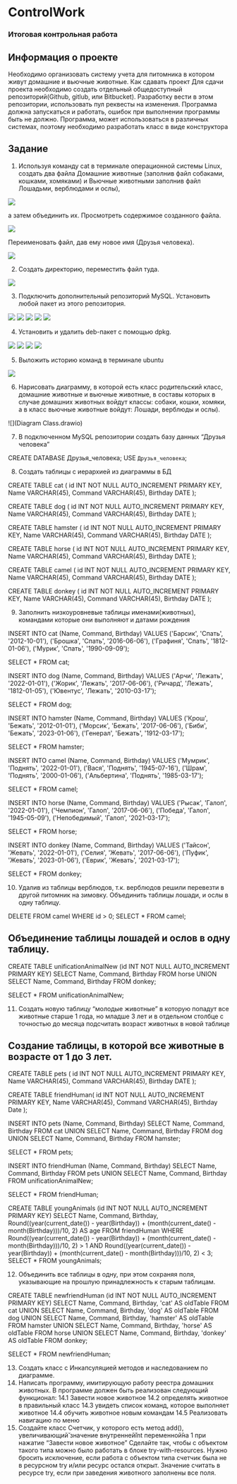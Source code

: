 # ControlWork

### Итоговая контрольная работа

## Информация о проекте

Необходимо организовать систему учета для питомника в котором живут
домашние и вьючные животные.
Как сдавать проект
Для сдачи проекта необходимо создать отдельный общедоступный
репозиторий(Github, gitlub, или Bitbucket). Разработку вести в этом
репозитории, использовать пул реквесты на изменения. Программа должна
запускаться и работать, ошибок при выполнении программы быть не должно.
Программа, может использоваться в различных системах, поэтому необходимо
разработать класс в виде конструктора
## Задание

1. Используя команду cat в терминале операционной системы Linux, создать
два файла Домашние животные (заполнив файл собаками, кошками,
хомяками) и Вьючные животными заполнив файл Лошадьми, верблюдами и
ослы), 

![](Pictures/2023-05-29_18-27-10.jpg)

а затем объединить их. Просмотреть содержимое созданного файла.

![](Pictures/2023-05-29_18-30-39.jpg)

Переименовать файл, дав ему новое имя (Друзья человека).

![](Pictures/2023-05-29_18-32-32.jpg)


2. Создать директорию, переместить файл туда.

![](Pictures/2023-05-29_18-58-08.jpg)

3. Подключить дополнительный репозиторий MySQL. Установить любой пакет
из этого репозитория.

![](Pictures/2023-05-29_19-28-05.jpg)
![](Pictures/2023-05-29_19-30-38.jpg)
![](Pictures/2023-05-29_19-32-13.jpg)
![](Pictures/2023-05-29_19-39-34.jpg)
![](Pictures/2023-05-29_19-40-41.jpg)

4. Установить и удалить deb-пакет с помощью dpkg.

![](Pictures/2023-05-29_21-28-29.jpg)
![](Pictures/2023-05-29_21-43-31.jpg)
![](Pictures/2023-05-29_21-44-01.jpg)
![](Pictures/2023-05-29_21-52-48.jpg)

5. Выложить историю команд в терминале ubuntu

![](Pictures/2023-05-29_22-04-25.jpg)

6. Нарисовать диаграмму, в которой есть класс родительский класс, домашние
животные и вьючные животные, в составы которых в случае домашних
животных войдут классы: собаки, кошки, хомяки, а в класс вьючные животные
войдут: Лошади, верблюды и ослы).

![](Diagram Class.drawio)

7. В подключенном MySQL репозитории создать базу данных “Друзья
человека”

CREATE DATABASE Друзья_человека;
USE `Друзья_человека`;

8. Создать таблицы с иерархией из диаграммы в БД

CREATE TABLE cat (
	id INT NOT NULL AUTO_INCREMENT PRIMARY KEY,
    Name VARCHAR(45),
    Command VARCHAR(45),
    Birthday DATE
);


CREATE TABLE dog (
	id INT NOT NULL AUTO_INCREMENT PRIMARY KEY,
    Name VARCHAR(45),
    Command VARCHAR(45),
    Birthday DATE
);


CREATE TABLE hamster (
	id INT NOT NULL AUTO_INCREMENT PRIMARY KEY,
    Name VARCHAR(45),
    Command VARCHAR(45),
    Birthday DATE
);



CREATE TABLE horse (
	id INT NOT NULL AUTO_INCREMENT PRIMARY KEY,
    Name VARCHAR(45),
    Command VARCHAR(45),
	Birthday DATE
);


CREATE TABLE camel (
	id INT NOT NULL AUTO_INCREMENT PRIMARY KEY,
    Name VARCHAR(45),
    Command VARCHAR(45),
	Birthday DATE
);


CREATE TABLE donkey (
	id INT NOT NULL AUTO_INCREMENT PRIMARY KEY,
    Name VARCHAR(45),
    Command VARCHAR(45),
	Birthday DATE
);

9.  Заполнить низкоуровневые таблицы именами(животных), командами
которые они выполняют и датами рождения

INSERT INTO cat (Name, Command, Birthday) VALUES
('Барсик', 'Спать', '2012-10-01'),
('Брошка', 'Спать', '2016-06-06'),
('Графиня', 'Спать', '1812-01-06'),
('Мурик', 'Спать', '1990-09-09');
    
SELECT * FROM cat;

INSERT INTO dog (Name, Command, Birthday) VALUES
('Арчи', 'Лежать', '2022-01-01'),
('Жорик', 'Лежать', '2017-06-06'),
('Ричард', 'Лежать', '1812-01-05'),
('Ювентус', 'Лежать', '2010-03-17');
	
SELECT * FROM dog;
 
INSERT INTO hamster (Name, Command, Birthday) VALUES
('Крош', 'Бежать', '2012-01-01'),
('Морсик', 'Бежать', '2017-06-06'),
('Биби', 'Бежать', '2023-01-06'),
('Генерал', 'Бежать', '1912-03-17');
	
SELECT * FROM hamster;
     
INSERT INTO camel (Name, Command, Birthday) VALUES
('Мумрик', 'Поднять', '2022-01-01'),
('Вася', 'Поднять', '1945-07-16'),
('Шрам', 'Поднять', '2000-01-06'),
('Альбертина', 'Поднять', '1985-03-17');
	
SELECT * FROM camel;
     
INSERT INTO horse (Name, Command, Birthday) VALUES
('Рысак', 'Галоп', '2022-01-01'),
('Чемпион', 'Галоп', '2017-06-06'),
('Победа', 'Галоп', '1945-05-09'),
('Непобедимый', 'Галоп', '2021-03-17');
	
SELECT * FROM horse;    
     
INSERT INTO donkey (Name, Command, Birthday) VALUES
('Тайсон', 'Жевать', '2022-01-01'),
('Селия', 'Жевать', '2017-06-06'),
('Пуфик', 'Жевать', '2023-01-06'),
('Еврик', 'Жевать', '2021-03-17');

SELECT * FROM donkey;

10.  Удалив из таблицы верблюдов, т.к. верблюдов решили перевезти в другой
питомник на зимовку. Объединить таблицы лошади, и ослы в одну таблицу.

DELETE FROM  camel WHERE id > 0;
SELECT * FROM camel;  

## Объединение таблицы лошадей и ослов в одну таблицу.

CREATE TABLE unificationAnimalNew (id INT NOT NULL AUTO_INCREMENT PRIMARY KEY)
SELECT  Name, Command, Birthday
FROM horse UNION 
SELECT  Name, Command, Birthday
FROM donkey;

SELECT * FROM unificationAnimalNew; 

11.  Создать новую таблицу “молодые животные” в которую попадут все
животные старше 1 года, но младше 3 лет и в отдельном столбце с точностью
до месяца подсчитать возраст животных в новой таблице

## Создание таблицы, в которой все животные в возрасте от 1 до 3 лет.

CREATE TABLE pets (
	id INT NOT NULL AUTO_INCREMENT PRIMARY KEY,
    Name VARCHAR(45),
    Command VARCHAR(45),
    Birthday DATE
);

CREATE TABLE friendHuman(
	id INT NOT NULL AUTO_INCREMENT PRIMARY KEY,
    Name VARCHAR(45),
    Command VARCHAR(45),
    Birthday Date
    );

INSERT INTO pets (Name, Command, Birthday)
SELECT  Name, Command, Birthday
FROM cat UNION 
SELECT  Name, Command, Birthday
FROM dog UNION
SELECT  Name, Command, Birthday
FROM hamster;

SELECT * FROM pets;

INSERT INTO friendHuman (Name, Command, Birthday)
SELECT  Name, Command, Birthday
FROM pets UNION 
SELECT  Name, Command, Birthday
FROM unificationAnimalNew;

SELECT * FROM friendHuman;

CREATE TABLE youngAnimals (id INT NOT NULL AUTO_INCREMENT PRIMARY KEY)
SELECT Name, 
        Command, 
        Birthday,
        Round((year(current_date()) - year(Birthday)) + (month(current_date() - month(Birthday)))/10, 2) AS age
FROM friendHuman
WHERE  Round((year(current_date()) - year(Birthday)) + (month(current_date() - month(Birthday)))/10, 2) > 1 
AND Round((year(current_date()) - year(Birthday)) + (month(current_date() - month(Birthday)))/10, 2) < 3;
SELECT * FROM youngAnimals;

12.  Объединить все таблицы в одну, при этом сохраняя поля, указывающие на
прошлую принадлежность к старым таблицам.

CREATE TABLE newfriendHuman (id INT NOT NULL AUTO_INCREMENT PRIMARY KEY)
SELECT  Name, Command, Birthday, 'cat' AS oldTable
FROM cat UNION 
SELECT  Name, Command, Birthday, 'dog' AS oldTable
FROM dog UNION
SELECT  Name, Command, Birthday, 'hamster' AS oldTable
FROM hamster UNION 
SELECT  Name, Command, Birthday, 'horse' AS oldTable
FROM horse UNION 
SELECT  Name, Command, Birthday, 'donkey' AS oldTable
FROM donkey;

SELECT * FROM newfriendHuman;

13. Создать класс с Инкапсуляцией методов и наследованием по диаграмме.
14.  Написать программу, имитирующую работу реестра домашних животных.
В программе должен быть реализован следующий функционал:
14.1 Завести новое животное
14.2 определять животное в правильный класс
14.3 увидеть список команд, которое выполняет животное
14.4 обучить животное новым командам
14.5 Реализовать навигацию по меню
15.  Создайте класс Счетчик, у которого есть метод add(), увеличивающий̆
значение внутренней̆int переменной̆на 1 при нажатие “Завести новое
животное” Сделайте так, чтобы с объектом такого типа можно было работать в
блоке try-with-resources. Нужно бросить исключение, если работа с объектом
типа счетчик была не в ресурсном try и/или ресурс остался открыт. Значение
считать в ресурсе try, если при заведения животного заполнены все поля.